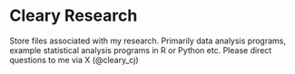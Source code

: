 # **Cleary Research**
 Store files associated with my research. Primarily data analysis programs, example statistical analysis programs in R or Python etc. 
 Please direct questions to me via X (@cleary_cj)
